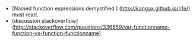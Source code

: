 - [Named function expressions demystified ] (http://kangax.github.io/nfe/) must read.
- [discussion stackoverflow] (http://stackoverflow.com/questions/336859/var-functionname-function-vs-function-functionname)
